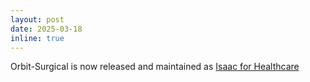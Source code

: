 ```yaml
---
layout: post
date: 2025-03-18
inline: true
---
```


Orbit-Surgical is now released and maintained as [Isaac for Healthcare](https://developer.nvidia.com/blog/introducing-nvidia-isaac-for-healthcare-an-ai-powered-medical-robotics-development-platform/)

